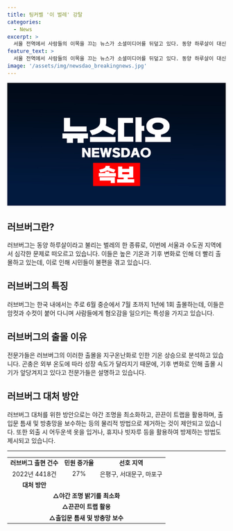 ```yaml
---
title: 팅커벨 '이 벌레' 강탈
categories:
  - News
excerpt: >
  서울 전역에서 사람들의 이목을 끄는 뉴스가 소셜미디어를 뒤덮고 있다. 동양 하루살이 대신 '러브버그'가 나타나 시민들의 불편과 불쾌함을 유발하고 있으며, 기후변화로 올해 출현 기간이 빨라졌다는 전문가들의 분석이 나왔다. 이에 대응하기 위해 지자체는 여러 방안을 모색 중이며, 이로써 사람들의 안전과 편의를 챙기는 과제에 대한 관심이 높아지고 있다.
feature_text: >
  서울 전역에서 사람들의 이목을 끄는 뉴스가 소셜미디어를 뒤덮고 있다. 동양 하루살이 대신 '러브버그'가 나타나 시민들의 불편과 불쾌함을 유발하고 있으며, 기후변화로 올해 출현 기간이 빨라졌다는 전문가들의 분석이 나왔다. 이에 대응하기 위해 지자체는 여러 방안을 모색 중이며, 이로써 사람들의 안전과 편의를 챙기는 과제에 대한 관심이 높아지고 있다.
image: '/assets/img/newsdao_breakingnews.jpg'
---
```


<p><img src="/assets/img/newsdao_breakingnews.jpg" alt="firstkoreanews 속보" /></p>

<h2 data-ke-size="size26">러브버그란?</h2>

<p data-ke-size="size16">러브버그는 동양 하루살이라고 불리는 벌레의 한 종류로, 이번에 서울과 수도권 지역에서 심각한 문제로 떠오르고 있습니다. 이들은 높은 기온과 기후 변화로 인해 더 빨리 출몰하고 있는데, 이로 인해 시민들이 불편을 겪고 있습니다.</p>

<h2 data-ke-size="size26">러브버그의 특징</h2>

<p data-ke-size="size16">러브버그는 한국 내에서는 주로 6월 중순에서 7월 초까지 1년에 1회 출몰하는데, 이들은 암컷과 수컷이 붙어 다니며 사람들에게 혐오감을 일으키는 특성을 가지고 있습니다.</p>

<h2 data-ke-size="size26">러브버그의 출몰 이유</h2>

<p data-ke-size="size16">전문가들은 러브버그의 이러한 출몰을 지구온난화로 인한 기온 상승으로 분석하고 있습니다. 곤충은 외부 온도에 따라 성장 속도가 달라지기 때문에, 기후 변화로 인해 출몰 시기가 앞당겨지고 있다고 전문가들은 설명하고 있습니다.</p>

<h2 data-ke-size="size26">러브버그 대처 방안</h2>

<p data-ke-size="size16">러브버그 대처를 위한 방안으로는 야간 조명을 최소화하고, 끈끈이 트랩을 활용하며, 출입문 틈새 및 방충망을 보수하는 등의 물리적 방법으로 제거하는 것이 제안되고 있습니다. 또한 외출 시 어두운색 옷을 입거나, 휴지나 빗자루 등을 활용하여 방제하는 방법도 제시되고 있습니다.</p>

<hr>

<table>
  <tr>
    <td style="text-align: center; height: 17px;"><b>러브버그 출현 건수</b></td>
    <td style="text-align: center; height: 17px;"><b>민원 증가율</b></td>
    <td style="text-align: center; height: 17px;"><b>선호 지역</b></td>
  </tr>
  <tr>
    <td style="text-align: center; height: 17px;">2022년 4418건</td>
    <td style="text-align: center; height: 17px;">27%</td>
    <td style="text-align: center; height: 17px;">은평구, 서대문구, 마포구</td>
  </tr>
  <tr>
    <td style="text-align: center; height: 17px;"><b>대처 방안</b></td>
  </tr>
  <tr>
    <td style="text-align: center; height: 17px;" colspan="3"><b>△야간 조명 밝기를 최소화</b></td>
  </tr>
  <tr>
    <td style="text-align: center; height: 17px;" colspan="3"><b>△끈끈이 트랩 활용</b></td>
  </tr>
  <tr>
    <td style="text-align: center; height: 17px;" colspan="3"><b>△출입문 틈새 및 방충망 보수</b></td>
  </tr>
</table>

